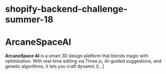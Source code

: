 # shopify-backend-challenge-summer-18
# ArcaneSpaceAI
**ArcaneSpace AI** is a smart 3D design platform that blends magic with optimization. With real-time editing via Three.js, AI-guided suggestions, and genetic algorithms, it lets you craft dynamic l[...]